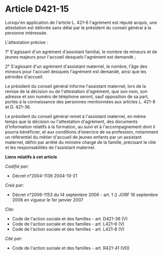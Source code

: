 # Article D421-15

Lorsqu'en application de l'article L. 421-6 l'agrément est réputé acquis, une attestation est délivrée sans délai par le
président du conseil général à la personne intéressée. 

L'attestation précise : 

1° S'agissant d'un agrément d'assistant familial, le nombre de mineurs et de jeunes majeurs pour l'accueil desquels
l'agrément est demandé ; 

2° S'agissant d'un agrément d'assistant maternel, le nombre, l'âge des mineurs pour l'accueil desquels l'agrément est
demandé, ainsi que les périodes d'accueil. 

Le président du conseil général informe l'assistant maternel, lors de la remise de la décision ou de l'attestation
d'agrément, que son nom, son adresse et son numéro de téléphone seront, sauf opposition de sa part, portés à la connaissance
des personnes mentionnées aux articles L. 421-8 et D. 421-36. 

Le président du conseil général remet à l'assistant maternel, en même temps que la décision ou l'attestation d'agrément, des
documents d'information relatifs à la formation, au suivi et à l'accompagnement dont il pourra bénéficier, et aux conditions
d'exercice de sa profession, notamment un référentiel du métier d'accueil de jeunes enfants par un assistant maternel, défini
par arrêté du ministre chargé de la famille, précisant le rôle et les responsabilités de l'assistant maternel.

**Liens relatifs à cet article**

_Codifié par_:

  - Décret n°2004-1136 2004-10-21

_Créé par_:

  - Décret n°2006-1153 du 14 septembre 2006 - art. 1 () JORF 16 septembre 2006 en vigueur le 1er janvier 2007

_Cite_:

  - Code de l'action sociale et des familles - art. D421-36 (V)
  - Code de l'action sociale et des familles - art. L421-6 (V)
  - Code de l'action sociale et des familles - art. L421-8 (V)

_Cité par_:

  - Code de l'action sociale et des familles - art. R421-41 (VD)
